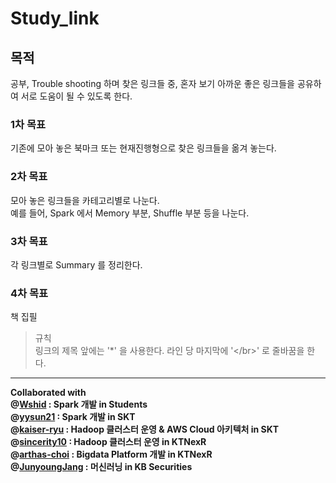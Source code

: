 # Study_link

## 목적 </br>
공부, Trouble shooting 하며 찾은 링크들 중, 혼자 보기 아까운 좋은 링크들을 공유하여 서로 도움이 될 수 있도록 한다. </br>

### 1차 목표 </br>
기존에 모아 놓은 북마크 또는 현재진행형으로 찾은 링크들을 옮겨 놓는다. </br>

### 2차 목표 </br>
모아 놓은 링크들을 카테고리별로 나눈다.</br>
예를 들어, Spark 에서 Memory 부분, Shuffle 부분 등을 나눈다.</br>

### 3차 목표 </br>
각 링크별로 Summary 를 정리한다.

### 4차 목표 </br>
책 집필 </br>

> 규칙</br>
링크의 제목 앞에는 '*' 을 사용한다.
라인 당 마지막에 '<\/br>' 로 줄바꿈을 한다.

------------------------------

**Collaborated with </br>
@[Wshid](https://github.com/Wshid) : Spark 개발 in Students </br>
@[yysun21](https://github.com/yysun21) : Spark 개발 in SKT </br>
@[kaiser-ryu](https://github.com/kaiser-ryu) : Hadoop 클러스터 운영 & AWS Cloud 아키텍처 in SKT </br>
@[sincerity10](https://github.com/sincerity10) : Hadoop 클러스터 운영 in KTNexR</br>
@[arthas-choi](https://github.com/arthas-choi) : Bigdata Platform 개발 in KTNexR</br>
@[JunyoungJang](https://github.com/JunyoungJang) : 머신러닝 in KB Securities</br>**


